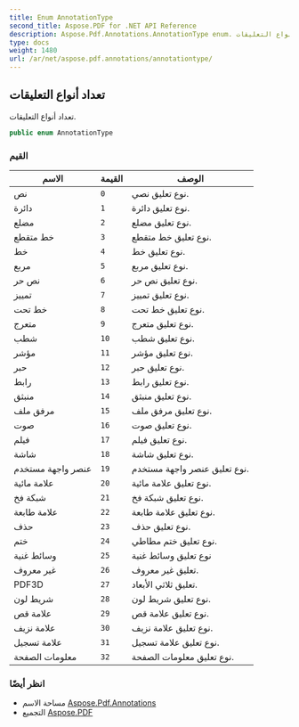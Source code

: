 ```yaml
---
title: Enum AnnotationType
second_title: Aspose.PDF for .NET API Reference
description: Aspose.Pdf.Annotations.AnnotationType enum. تعداد أنواع التعليقات
type: docs
weight: 1480
url: /ar/net/aspose.pdf.annotations/annotationtype/
---
```

## تعداد أنواع التعليقات

تعداد أنواع التعليقات.

```csharp
public enum AnnotationType
```

### القيم

| الاسم | القيمة | الوصف |
| --- | --- | --- |
| نص | `0` | نوع تعليق نصي. |
| دائرة | `1` | نوع تعليق دائرة. |
| مضلع | `2` | نوع تعليق مضلع. |
| خط متقطع | `3` | نوع تعليق خط متقطع. |
| خط | `4` | نوع تعليق خط. |
| مربع | `5` | نوع تعليق مربع. |
| نص حر | `6` | نوع تعليق نص حر. |
| تمييز | `7` | نوع تعليق تمييز. |
| خط تحت | `8` | نوع تعليق خط تحت. |
| متعرج | `9` | نوع تعليق متعرج. |
| شطب | `10` | نوع تعليق شطب. |
| مؤشر | `11` | نوع تعليق مؤشر. |
| حبر | `12` | نوع تعليق حبر. |
| رابط | `13` | نوع تعليق رابط. |
| منبثق | `14` | نوع تعليق منبثق. |
| مرفق ملف | `15` | نوع تعليق مرفق ملف. |
| صوت | `16` | نوع تعليق صوت. |
| فيلم | `17` | نوع تعليق فيلم. |
| شاشة | `18` | نوع تعليق شاشة. |
| عنصر واجهة مستخدم | `19` | نوع تعليق عنصر واجهة مستخدم. |
| علامة مائية | `20` | نوع تعليق علامة مائية. |
| شبكة فخ | `21` | نوع تعليق شبكة فخ. |
| علامة طابعة | `22` | نوع تعليق علامة طابعة. |
| حذف | `23` | نوع تعليق حذف. |
| ختم | `24` | نوع تعليق ختم مطاطي. |
| وسائط غنية | `25` | نوع تعليق وسائط غنية |
| غير معروف | `26` | تعليق غير معروف. |
| PDF3D | `27` | تعليق ثلاثي الأبعاد. |
| شريط لون | `28` | نوع تعليق شريط لون. |
| علامة قص | `29` | نوع تعليق علامة قص. |
| علامة نزيف | `30` | نوع تعليق علامة نزيف. |
| علامة تسجيل | `31` | نوع تعليق علامة تسجيل. |
| معلومات الصفحة | `32` | نوع تعليق معلومات الصفحة. |

### انظر أيضًا

* مساحة الاسم [Aspose.Pdf.Annotations](../../aspose.pdf.annotations/)
* التجميع [Aspose.PDF](../../)